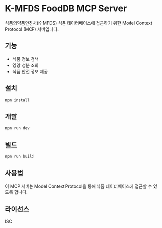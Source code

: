 # K-MFDS FoodDB MCP Server

식품의약품안전처(K-MFDS) 식품 데이터베이스에 접근하기 위한 Model Context Protocol (MCP) 서버입니다.

## 기능

- 식품 정보 검색
- 영양 성분 조회
- 식품 안전 정보 제공

## 설치

```bash
npm install
```

## 개발

```bash
npm run dev
```

## 빌드

```bash
npm run build
```

## 사용법

이 MCP 서버는 Model Context Protocol을 통해 식품 데이터베이스에 접근할 수 있도록 합니다.

## 라이선스

ISC 
